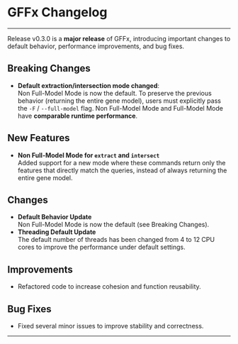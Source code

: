 # GFFx Changelog

---

Release v0.3.0 is a **major release** of GFFx, introducing important changes to default behavior, performance improvements, and bug fixes.

  ## Breaking Changes
  - **Default extraction/intersection mode changed**:  
    Non Full-Model Mode is now the default. To preserve the previous behavior (returning the entire gene model), users must explicitly pass the `-F` / `--full-model` flag.
    Non Full-Model Mode and Full-Model Mode have **comparable runtime performance**.

  ## New Features
  - **Non Full-Model Mode for `extract` and `intersect`**  
    Added support for a new mode where these commands return only the features that directly match the queries, instead of always returning the entire gene model.  

  ## Changes
  - **Default Behavior Update**  
    Non Full-Model Mode is now the default (see Breaking Changes).  
  - **Threading Default Update**  
    The default number of threads has been changed from 4 to 12 CPU cores to improve the performance under default settings.
  
  ## Improvements
  - Refactored code to increase cohesion and function reusability.  

  ## Bug Fixes
  - Fixed several minor issues to improve stability and correctness.

---

